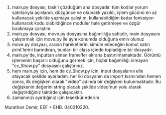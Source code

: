 1) main.py dosyası, task'i çözdüğüm ana dosyadır. tüm kodlar yorum satırlarıyla açıklandı, düzgünce ve okunaklı yazıldı, işlem gücünü en az kullanacak şekilde yazmaya çalıştım, kullanabildiğim kadar fonksiyon kullanarak kodu olabildiğince modüler hale getirmeye ve özgür bırakmaya çalıştım.
2) main.py dosyası, move.py dosyasına bağımlılığa sahiptir, main dosyasını çalıştırmak için move.py ile aynı konumda olduğuna emin olunuz
3) move.py dosyası, aracın hareketlerini simüle edeceğim komut satırı print'lerini barındıran, bunları bir class içinde topladığım bir dosyadır.
4) main.py'de, inputtan alınan frame'ler ekrana bastırılmamaktadır. Görüntü işlemenin başarılı olduğunu görmek için, hiçbir bağımlılığı olmayan "cv_Show.py" dosyasını çalıştırınız.
5) hem main.py için, hem de cv_Show.py için, input dosyalarını elle atayacak şekilde ayarladım. her iki dosyanın da import kısmından hemen sonra, ilk değişken olarak "video" adında bir değişken bulunmaktadır. Bu değişkenin değerini string olacak şekilde video'nun yolu olarak değiştirdiğiniz taktirde çalışacaktır.
6) zamanınızı ayırdığınız için teşekkür ederim

Murathan Demir, EEF > EHB. 040210220.
